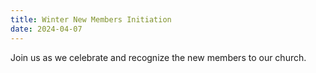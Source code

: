 ```yaml
---
title: Winter New Members Initiation
date: 2024-04-07
---
```


Join us as we celebrate and recognize the new members to our church.
